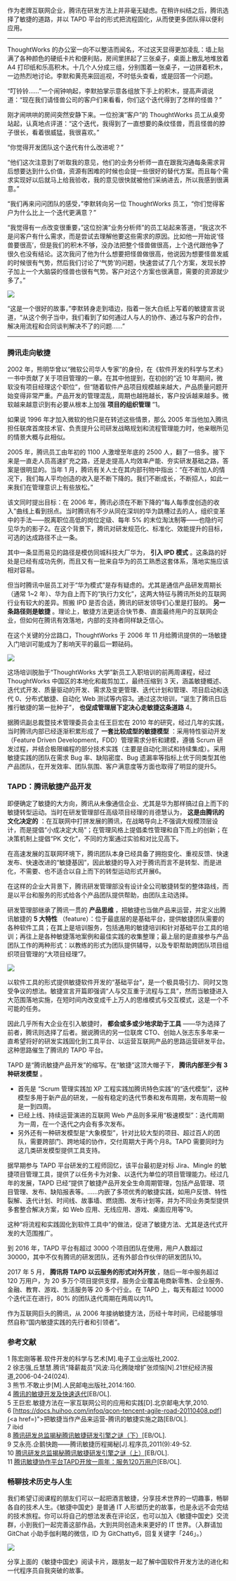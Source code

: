 作为老牌互联网企业，腾讯在研发方法上并非毫无疑虑。在稍许纠结之后，腾讯选择了敏捷的道路，并以 TAPD 平台的形式把流程固化，从而使更多团队得以便利应用。

* * *

ThoughtWorks 的办公室一向不以整洁而闻名，不过这天显得更加凌乱：墙上贴满了各种颜色的硬纸卡片和便利贴，房间里拼起了三张桌子，桌面上散乱地堆放着
A4 打印纸和乐高积木。十几个人分成三组，分别围着一张桌子，一边拼着积木，一边热烈地讨论。李默和黄亮来回巡视，不时低头查看，或是回答一个问题。

“叮铃铃……”一个闹钟响起，李默拍掌示意各组放下手上的积木，提高声调说道：“现在我们请怪兽公司的客户们来看看，你们这个迭代得到了怎样的怪兽？”

刚才闹哄哄的房间突然安静下来。一位扮演“客户”的 ThoughtWorks
员工从桌旁站起，认真地点评道：“这个迭代，我得到了一直想要的条纹怪兽，而且怪兽的脖子很长，看着很威猛，我很喜欢。”

“你觉得开发团队这个迭代有什么改进呢？”

“他们这次注意到了听取我的意见，他们的业务分析师一直在跟我沟通每条需求背后想要达到什么价值，资源有困难的时候也会提一些很好的替代方案。而且每个需求实现好以后就马上给我验收，我的意见很快就被他们采纳进去，所以我感到很满意。”

“我们再来问问团队的感受，”李默转向另一位 ThoughtWorks 员工，“你们觉得客户为什么比上一个迭代更满意？”

“我觉得有一点改变很重要，”这位扮演“业务分析师”的员工站起来答道，“我这次不是问客户有什么需求，而是尝试去理解他要这些需求的原因。比如他一开始说‘怪兽要很高’，但是我们的积木不够，没办法把整个怪兽做很高，上个迭代跟他争了很久也没有结论。这次我问了他为什么想要把怪兽做很高，他说因为想要怪兽发威的时候很有气势，然后我们讨论了‘气势’的问题，快速尝试了几个方案，发现长脖子加上一个大脑袋的怪兽也很有气势。客户对这个方案也很满意，需要的资源就少多了。”

![](https://images.gitbook.cn/42df8640-2ffc-11e9-87c9-cf350c28c77e)

“这是一个很好的故事，”李默转身走到墙边，指着一张大白纸上写着的敏捷宣言说道，“从这个例子当中，我们看到了如何通过人与人的协作、通过与客户的合作，解决用流程和合同谈判解决不了的问题……”

* * *

### 腾讯走向敏捷

2002 年，熊明华曾以“微软公司华人专家”的身份，在《软件开发的科学与艺术》一书中贡献了关于项目管理的一章。在其中他提到，在初创的“近 10
年期间，微软没有项目经理这个职位”，但“随着软件产品项目规模越来越大，产品质量问题开始变得非常严重。产品开发的管理混乱，周期也越拖越长，客户投诉越来越多。微软越来越意识到有必要从根本上加强
**项目的组织管理** ”1。

如果说 1996 年才加入微软的他只是在转述这些情景，那么 2005
年当他加入腾讯担任联席首席技术官、负责提升公司研发战略规划和流程管理能力时，他亲眼所见的情景大概与此相似。

2005 年，腾讯员工由年初的 1100 人激增至年底的 2500
人，翻了一倍多。接下来是一直走人员高速扩充之路，还是走提高人均效率产能、夯实研发基础之路，答案是很明显的。当年 1
月，腾讯有关人士在其内部刊物中指出：“在不断加人的情况下，我们每人平均创造的收入是不断下降的。我们不断成长，不断招人，如此一来我们在管理意识上有些放松。”

该文同时提出目标：在 2006
年，腾讯必须在不断下降的“每人每季度创造的收入”曲线上看到拐点。当时腾讯有不少从同在深圳的华为跳槽过去的人，组织变革中的手法——脱离职位高低的岗位定级、每年
5% 的末位淘汰制等——也隐约可见华为的影子2。在这个背景下，腾讯对研发规范化、标准化、效能提升的目标，可选的达成路径不止一条。

其中一条显而易见的路径是模仿同城科技大厂华为， **引入 IPD 模式**
。这条路的好处是已经有成功先例，而且又有一批来自华为的员工熟悉这套体系，落地实施应该相对容易。

但当时腾讯中层员工对于“华为模式”是存有疑虑的。尤其是通信产品研发周期长（通常 1~2
年）、华为自上而下的“执行力文化”，这两大特征与腾讯所处的互联网行业有较大的差异。照搬 IPD 是否合适，腾讯的研发领导们心里是打鼓的。
**另一条路径则是敏捷** 。理论上，敏捷方法更适合快节奏、直面最终用户的互联网企业，但如何在腾讯有效落地，内部的支持者同样缺乏信心。

在这个关键的分岔路口，ThoughtWorks 于 2006 年 11 月给腾讯提供的一场敏捷入门培训可能成为了影响天平的最后一颗砝码。

![](https://images.gitbook.cn/49194e10-2ffc-11e9-b327-73590015031f)

这场培训脱胎于“ThoughtWorks 大学”新员工入职培训的前两周课程，经过 ThoughtWorks 中国区的本地化和裁剪加工，最终压缩到 3
天，涵盖敏捷概述、迭代式开发、质量驱动的开发、需求及变更管理、迭代计划和管理、项目启动和迭代 0、分布式敏捷、自动化 Web
测试等内容3。通过这次培训，“诞生了腾讯日后推行敏捷的第一批种子”， **也促成管理层下定决心走敏捷这条道路** 4。

据腾讯副总裁暨技术管理委员会主任王巨宏在 2010 年的研究，经过几年的实践，当时腾讯内部已经逐渐积累形成了 **一套比较成型的敏捷模型**
：采用特性驱动开发（Feature Driven Development，FDD）管理需求分析和建模，遵循 Scrum
研发过程，并结合极限编程的部分技术实践（主要是自动化测试和持续集成）。采用敏捷实践的团队在需求 Bug 率、缺陷密度、Bug
遗漏率等指标上优于同类型其他产品团队，在开发效率、团队氛围、客户满意度等方面也取得了明显的提升5。

### TAPD：腾讯敏捷产品开发

即便确定了敏捷的大方向，腾讯从未像通信企业、尤其是华为那样搞过自上而下的敏捷转型运动。当时在研发管理部任高级项目经理的肖德慧认为，
**这是由腾讯的文化决定的**
：在互联网中打拼发展的腾讯，在战略导向上不强调大规模顶层设计，而是提倡“小成决定大局”；在管理风格上提倡柔性管理和自下而上的创新；在决策机制上提倡“PK
文化”，不同的方案通过实验和对比见高下。

在高速发展的互联网环境下，腾讯团队本身已经具备了拥抱变化、重视反馈、快速发布、快速改进的“敏捷基因”，因此敏捷的导入对于腾讯而言不是转型、而是进化，不需要、也不适合以自上而下的转型运动形式开展6。

在这样的企业大背景下，腾讯研发管理部没有设计全公司敏捷转型的整体路线，而是以平台和服务的形式给各个产品团队提供帮助，由团队主动选择。

研发管理部继承了腾讯一贯的 **产品思维** ，把敏捷也当做产品来运营，并定义出腾讯敏捷的 **5 大特性**
（feature）：位于最底层的是基础平台，提供敏捷团队需要的各种软件工具；在其上是培训服务，包括通用的敏捷培训和针对基础平台工具的培训；再往上是各种敏捷落地案例和最佳实践的收集整理；最上层的是直接参与产品团队工作的两种形式：以教练的形式为团队提供辅导，以及专职帮助跨团队项目组织项目管理的“大项目经理”7。

![](https://images.gitbook.cn/4f669de0-2ffc-11e9-81c3-efa0c757d4d2)

以软件工具的形式提供敏捷软件开发的“基础平台”，是一个极具吸引力、同时又饱受争议的想法。敏捷宣言开篇即强调“人与交互重于流程与工具”，然而当敏捷进入大范围落地实施，在短时间内改变成千上万人的思维模式与交互模式，这是一个不可能的任务。

因此几乎所有大企业在引入敏捷时， **都会或多或少地求助于工具** ——华为选择了前者，腾讯则选择了后者。据说腾讯的另一位联席
CTO、创始人张志东多年来一直希望将好的研发实践固化到工具平台、以运营互联网产品的思路运营研发平台。这种思路催生了腾讯的 TAPD 平台。

TAPD 是“腾讯敏捷产品开发”的缩写。在“敏捷”这顶大帽子下， **腾讯内部至少有 3 种研发模型** 。

  * 首先是 “Scrum 管理实践加 XP 工程实践加腾讯特色实践”的“迭代模型”，这种模型多用于新产品的研发，一般有稳定的迭代节奏和发布周期，发布周期一般是一到四周。
  * 已经上线、持续运营演进的互联网 Web 产品则多采用“极速模型”：迭代周期为一周，在一个迭代之内会有多次发布。
  * 另外还有一种研发模型是“大象模型”，针对比较大型的项目、超过百人的团队，需要跨部门、跨地域的协作，交付周期大于两个月8。TAPD 需要同时为这几类研发模型提供工具支持。

据早期参与 TAPD 平台研发的工程师回忆，该平台最初是对标 Jira、Mingle
的敏捷项目管理工具，提供了以任务卡为对象、以迭代为单位的项目管理能力。经过几年的发展，TAPD
已经“提供了敏捷产品开发全生命周期管理，包括产品管理、项目管理、发布、缺陷报表等。……内嵌了多项优秀的敏捷实践，如用户反馈、特性裂解、迭代计划、时间线、故事墙、燃烧图、发布计划等，并为不同业务类型提供多套整合解决方案，如
Web 应用、无线应用、游戏、桌面应用等”9。

这种“将流程和实践固化到软件工具中”的做法，促进了敏捷方法、尤其是迭代式开发的大范围推广。

到 2016 年，TAPD 平台有超过 3000 个项目团队在使用，用户人数超过 30000，其中不仅有腾讯的研发团队，还有外部合作伙伴的研发团队10。

2017 年 5 月， **腾讯将 TAPD 以云服务的形式对外开放** ，随后一年中服务超过 120 万用户，为 20
多万个项目提供支撑，服务企业覆盖电商新零售、企业服务、金融、教育、游戏、生活服务等 20 多个行业。在 TAPD 上，每天有超过 10000
个迭代正在进行，80% 的团队迭代周期在两周以内11。

作为互联网巨头的腾讯，从 2006 年接纳敏捷方法，历经十年时间，已经能够坦然自称“国内敏捷实践的先行者和引领者”。

### 参考文献

1 陈宏刚等著.软件开发的科学与艺术[M].电子工业出版社,2002.  
2 徐志强,丘慧慧.腾讯“降薪裁员”风波:马化腾陡增扩张烦恼[N].21世纪经济报道,2006-04-24(024).  
3 熊节.不敢止步[M].人民邮电出版社,2014:160.  
4 [腾讯的敏捷开发及快速迭代](https://www.reqianduan.com/2608.html)[EB/OL].  
5 王巨宏.敏捷方法在一家互联网公司的应用和实践[D].北京邮电大学,2010.  
6 [https://docs.huihoo.com/infoq/qcon-tencent-agile-road-20110408.pdf](<a
href=)">把敏捷当作产品来运营-腾讯的敏捷实施之路[EB/OL].  
7 ibid  
8 [腾讯研发总监揭秘腾讯敏捷研发引擎之谜（下）](https://www.tapd.cn/forum/view/15981)[EB/OL].  
9 艾永亮.企鹅快跑——腾讯敏捷历程揭秘[J].程序员,2011(9):49-52.  
10 [腾讯研发总监揭秘腾讯敏捷研发引擎之谜（上）](https://www.tapd.cn/forum/view/15971)[EB/OL].  
11
[腾讯敏捷协作平台TAPD开放一周年：服务120万用户](http://tech.qq.com/a/20180612/033151.htm)[EB/OL].

### 畅聊技术历史与人生

我们希望订阅课程的朋友们可以一起把酒言敏捷，分享技术世界的一切趣事，畅聊各自的技术人生。《敏捷中国史》是普通 IT
人形塑历史的故事，也是永远不会完结的技术旅程。你可以将自己的想法发表在评论区，也可以加入《敏捷中国史》交流群，小到我们一起完善这部作品，大到共同创造未来更好的
IT 世界。（入群请加 GitChat 小助手伽利略的微信，ID 为 GitChatty6，回复关键字「246」。）

![](https://images.gitbook.cn/6faa6f90-352a-11e9-ac96-ed1c76eb80e8)

分享上面的《敏捷中国史》阅读卡片，跟朋友一起了解中国软件开发方法的进化和一代程序员自我突破的故事。

